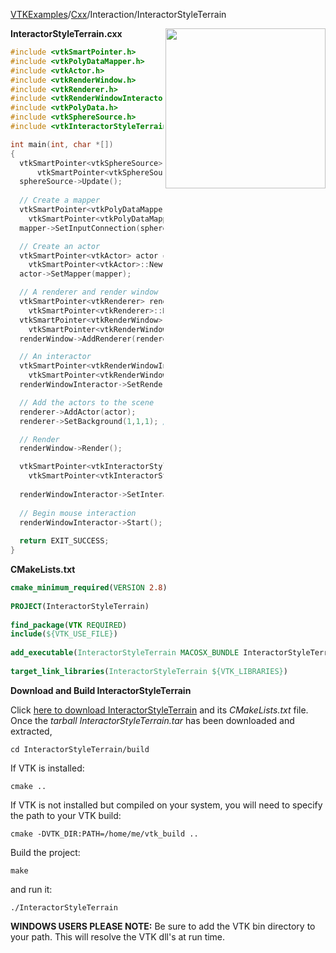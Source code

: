 [VTKExamples](/index/)/[Cxx](/Cxx)/Interaction/InteractorStyleTerrain

<img align="right" src="https://github.com/lorensen/VTKExamples/blob/gh-pages/Testing/Baseline/Interaction/TestInteractorStyleTerrain.png?raw=true" width="256" />

**InteractorStyleTerrain.cxx**
```c++
#include <vtkSmartPointer.h>
#include <vtkPolyDataMapper.h>
#include <vtkActor.h>
#include <vtkRenderWindow.h>
#include <vtkRenderer.h>
#include <vtkRenderWindowInteractor.h>
#include <vtkPolyData.h>
#include <vtkSphereSource.h>
#include <vtkInteractorStyleTerrain.h>

int main(int, char *[])
{
  vtkSmartPointer<vtkSphereSource> sphereSource = 
      vtkSmartPointer<vtkSphereSource>::New();
  sphereSource->Update();
  
  // Create a mapper
  vtkSmartPointer<vtkPolyDataMapper> mapper = 
    vtkSmartPointer<vtkPolyDataMapper>::New();
  mapper->SetInputConnection(sphereSource->GetOutputPort());

  // Create an actor
  vtkSmartPointer<vtkActor> actor = 
    vtkSmartPointer<vtkActor>::New();
  actor->SetMapper(mapper);

  // A renderer and render window
  vtkSmartPointer<vtkRenderer> renderer = 
    vtkSmartPointer<vtkRenderer>::New();
  vtkSmartPointer<vtkRenderWindow> renderWindow = 
    vtkSmartPointer<vtkRenderWindow>::New();
  renderWindow->AddRenderer(renderer);

  // An interactor
  vtkSmartPointer<vtkRenderWindowInteractor> renderWindowInteractor = 
    vtkSmartPointer<vtkRenderWindowInteractor>::New();
  renderWindowInteractor->SetRenderWindow(renderWindow);

  // Add the actors to the scene
  renderer->AddActor(actor);
  renderer->SetBackground(1,1,1); // Background color white

  // Render
  renderWindow->Render();

  vtkSmartPointer<vtkInteractorStyleTerrain> style = 
    vtkSmartPointer<vtkInteractorStyleTerrain>::New();
  
  renderWindowInteractor->SetInteractorStyle( style );
  
  // Begin mouse interaction
  renderWindowInteractor->Start();
  
  return EXIT_SUCCESS;
}
```
**CMakeLists.txt**
```cmake
cmake_minimum_required(VERSION 2.8)
 
PROJECT(InteractorStyleTerrain)
 
find_package(VTK REQUIRED)
include(${VTK_USE_FILE})
 
add_executable(InteractorStyleTerrain MACOSX_BUNDLE InteractorStyleTerrain.cxx)
 
target_link_libraries(InteractorStyleTerrain ${VTK_LIBRARIES})
```

**Download and Build InteractorStyleTerrain**

Click [here to download InteractorStyleTerrain](https://github.com/lorensen/VTKWikiExamplesTarballs/raw/master/InteractorStyleTerrain.tar) and its *CMakeLists.txt* file.
Once the *tarball InteractorStyleTerrain.tar* has been downloaded and extracted,
```
cd InteractorStyleTerrain/build 
```
If VTK is installed:
```
cmake ..
```
If VTK is not installed but compiled on your system, you will need to specify the path to your VTK build:
```
cmake -DVTK_DIR:PATH=/home/me/vtk_build ..
```
Build the project:
```
make
```
and run it:
```
./InteractorStyleTerrain
```
**WINDOWS USERS PLEASE NOTE:** Be sure to add the VTK bin directory to your path. This will resolve the VTK dll's at run time.

